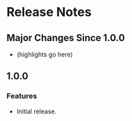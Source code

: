 # Release Notes

## Major Changes Since 1.0.0

*   (highlights go here)

## 1.0.0

### Features

*   Initial release.
